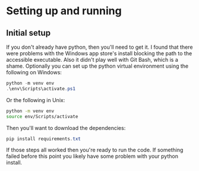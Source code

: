 # Setting up and running
## Initial setup
If you don't already have python, then you'll need to get it. I found that there were problems with the Windows app store's install blocking the path to the accessible executable. Also it didn't play well with Git Bash, which is a shame.
Optionally you can set up the python virtual environment using the following on Windows:
```powershell
python -m venv env
.\env\Scripts\activate.ps1
```
Or the following in Unix:
```bash
python -m venv env
source env/Scripts/activate
```

Then you'll want to download the dependencies:
```powershell
pip install requirements.txt
```

If those steps all worked then you're ready to run the code. If something failed before this point you likely have some problem with your python install. 
